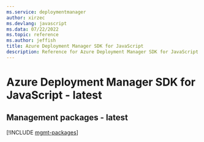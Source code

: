 ```yaml
---
ms.service: deploymentmanager
author: xirzec
ms.devlang: javascript
ms.data: 07/22/2022
ms.topic: reference
ms.author: jeffish
title: Azure Deployment Manager SDK for JavaScript
description: Reference for Azure Deployment Manager SDK for JavaScript
---
```

# Azure Deployment Manager SDK for JavaScript - latest

## Management packages - latest
[!INCLUDE [mgmt-packages](deployment-manager-mgmt-index.md)]